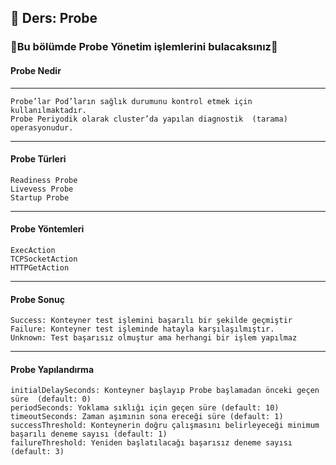 ## 🧑 Ders: Probe

### 📗Bu bölümde Probe Yönetim işlemlerini bulacaksınız📗

#### Probe Nedir
***
```
Probe’lar Pod’ların sağlık durumunu kontrol etmek için kullanılmaktadır. 
Probe Periyodik olarak cluster’da yapılan diagnostik  (tarama) operasyonudur.
```
***
#### Probe Türleri
```
Readiness Probe
Livevess Probe
Startup Probe
```
***
#### Probe Yöntemleri
```
ExecAction
TCPSocketAction
HTTPGetAction
```
***
#### Probe Sonuç
```
Success: Konteyner test işlemini başarılı bir şekilde geçmiştir
Failure: Konteyner test işleminde hatayla karşılaşılmıştır.
Unknown: Test başarısız olmuştur ama herhangi bir işlem yapılmaz
```
***
#### Probe Yapılandırma
```
initialDelaySeconds: Konteyner başlayıp Probe başlamadan önceki geçen süre  (default: 0)
periodSeconds: Yoklama sıklığı için geçen süre (default: 10)
timeoutSeconds: Zaman aşımının sona ereceği süre (default: 1)
successThreshold: Konteynerin doğru çalışmasını belirleyeceği minimum başarılı deneme sayısı (default: 1)
failureThreshold: Yeniden başlatılacağı başarısız deneme sayısı (default: 3)
```
